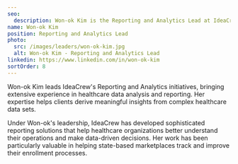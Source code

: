 ```yaml
---
seo:
  description: Won-ok Kim is the Reporting and Analytics Lead at IdeaCrew.
name: Won-ok Kim
position: Reporting and Analytics Lead
photo:
  src: /images/leaders/won-ok-kim.jpg
  alt: Won-ok Kim - Reporting and Analytics Lead
linkedin: https://www.linkedin.com/in/won-ok-kim
sortOrder: 8
---
```


Won-ok Kim leads IdeaCrew's Reporting and Analytics initiatives, bringing extensive experience in healthcare data analysis and reporting. Her expertise helps clients derive meaningful insights from complex healthcare data sets.

Under Won-ok's leadership, IdeaCrew has developed sophisticated reporting solutions that help healthcare organizations better understand their operations and make data-driven decisions. Her work has been particularly valuable in helping state-based marketplaces track and improve their enrollment processes.
